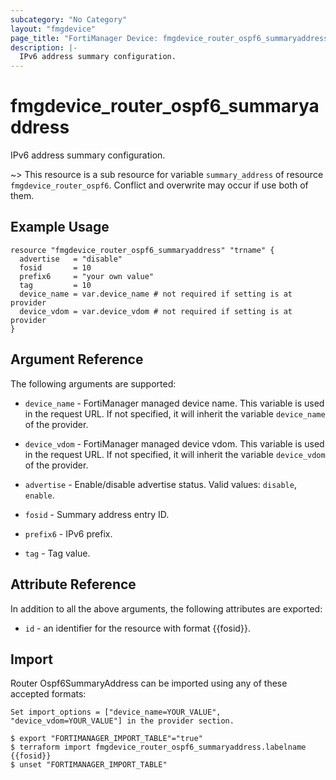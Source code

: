 ```yaml
---
subcategory: "No Category"
layout: "fmgdevice"
page_title: "FortiManager Device: fmgdevice_router_ospf6_summaryaddress"
description: |-
  IPv6 address summary configuration.
---
```


# fmgdevice_router_ospf6_summaryaddress
IPv6 address summary configuration.

~> This resource is a sub resource for variable `summary_address` of resource `fmgdevice_router_ospf6`. Conflict and overwrite may occur if use both of them.



## Example Usage

```hcl
resource "fmgdevice_router_ospf6_summaryaddress" "trname" {
  advertise   = "disable"
  fosid       = 10
  prefix6     = "your own value"
  tag         = 10
  device_name = var.device_name # not required if setting is at provider
  device_vdom = var.device_vdom # not required if setting is at provider
}
```

## Argument Reference


The following arguments are supported:

* `device_name` - FortiManager managed device name. This variable is used in the request URL. If not specified, it will inherit the variable `device_name` of the provider.
* `device_vdom` - FortiManager managed device vdom. This variable is used in the request URL. If not specified, it will inherit the variable `device_vdom` of the provider.

* `advertise` - Enable/disable advertise status. Valid values: `disable`, `enable`.

* `fosid` - Summary address entry ID.
* `prefix6` - IPv6 prefix.
* `tag` - Tag value.


## Attribute Reference

In addition to all the above arguments, the following attributes are exported:
* `id` - an identifier for the resource with format {{fosid}}.

## Import

Router Ospf6SummaryAddress can be imported using any of these accepted formats:
```
Set import_options = ["device_name=YOUR_VALUE", "device_vdom=YOUR_VALUE"] in the provider section.

$ export "FORTIMANAGER_IMPORT_TABLE"="true"
$ terraform import fmgdevice_router_ospf6_summaryaddress.labelname {{fosid}}
$ unset "FORTIMANAGER_IMPORT_TABLE"
```

